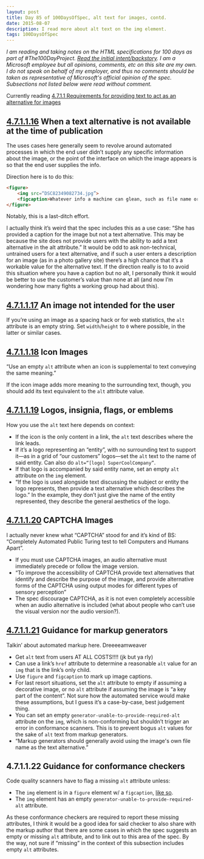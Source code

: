 ```yaml
---
layout: post
title: Day 85 of 100DaysOfSpec, alt text for images, contd.
date: 2015-08-07
description: I read more about alt text on the img element.
tags: 100DaysOfSpec
---
```


*I am reading and taking notes on the HTML specifications for 100 days as part of #The100DayProject. [Read the initial intent/backstory](http://melanie-richards.com/blog/100-day-project). I am a Microsoft employee but all opinions, comments, etc on this site are my own. I do not speak on behalf of my employer, and thus no comments should be taken as representative of Microsoft's official opinion of the spec. Subsections not listed below were read without comment.*

Currently reading [4.7.1.1 Requirements for providing text to act as an alternative for images](http://www.w3.org/TR/html5/embedded-content-0.html#alt)

## [4.7.1.1.16](http://www.w3.org/TR/html5/embedded-content-0.html#when-a-text-alternative-is-not-available-at-the-time-of-publication) When a text alternative is not available at the time of publication

The uses cases here generally seem to revolve around automated processes in which the end user didn’t supply any specific information about the image, or the point of the interface on which the image appears is so that the end user supplies the info.

Direction here is to do this:

```HTML
<figure>
	<img src=“DSC82349082734.jpg”>
	<figcaption>Whatever info a machine can glean, such as file name or timestamp attached to the image file.</figcaption>
</figure>
```

Notably, this is a last-ditch effort.

I actually think it’s weird that the spec includes this as a use case: “She has provided a caption for the image but not a text alternative. This may be because the site does not provide users with the ability to add a text alternative in the alt attribute.” It would be odd to ask non-technical, untrained users for a text alternative, and if such a user enters a description for an image (as in a photo gallery site) there’s a high chance that it’s a workable value for the alternative text. If the direction really is to to avoid this situation where you have a caption but no alt, I personally think it would be better to use the customer’s value than none at all (and now I’m wondering how many fights a working group had about this).

## [4.7.1.1.17](http://www.w3.org/TR/html5/embedded-content-0.html#an-image-not-intended-for-the-user) An image not intended for the user

If you’re using an image as a spacing hack or for web statistics, the `alt` attribute is an empty string. Set `width`/`height` to `0` where possible, in the latter or similar cases.

## [4.7.1.1.18](http://www.w3.org/TR/html5/embedded-content-0.html#icon-images) Icon Images

“Use an empty `alt` attribute when an icon is supplemental to text conveying the same meaning.”

If the icon image adds more meaning to the surrounding text, though, you should add its text equivalent to the `alt` attribute value.

## [4.7.1.1.19](http://www.w3.org/TR/html5/embedded-content-0.html#logos,-insignia,-flags,-or-emblems) Logos, insignia, flags, or emblems

How you use the `alt` text here depends on context:
* If the icon is the only content in a link, the `alt` text describes where the link leads.
* If it’s a logo representing an “entity”, with no surrounding text to support it—as in a grid of “our customers” logos—set the `alt` text to the name of said entity. Can also do `alt=“[logo] SuperCoolCompany”`.
* If that logo is accompanied by said entity name, set an empty `alt` attribute on the `img` element.
* “If the logo is used alongside text discussing the subject or entity the logo represents, then provide a text alternative which describes the logo.” In the example, they don’t just give the name of the entity represented, they describe the general aesthetics of the logo.

## [4.7.1.1.20](http://www.w3.org/TR/html5/embedded-content-0.html#captcha-images) CAPTCHA Images

I actually never knew what “CAPTCHA” stood for and it’s kind of BS: “Completely Automated Public Turing test to tell Computers and Humans Apart”.

* If you must use CAPTCHA images, an audio alternative must immediately precede or follow the image version.
* “To improve the accessibility of CAPTCHA provide text alternatives that identify and describe the purpose of the image, and provide alternative forms of the CAPTCHA using output modes for different types of sensory perception”
* The spec discourage CAPTCHA, as it is not even completely accessible when an audio alternative is included (what about people who can’t use the visual version nor the audio version?).

## [4.7.1.1.21](http://www.w3.org/TR/html5/embedded-content-0.html#guidance-for-markup-generators) Guidance for markup generators

Talkin’ about automated markup here. Dreeeeamweaver

* Get `alt` text from users AT ALL COSTS!!!! (jk but ya rly)
* Can use a link’s `href` attribute to determine a reasonable `alt` value for an `img` that is the link’s only child.
* Use `figure` and `figcaption` to mark up image captions.
* For last resort situations, set the `alt` attribute to empty if assuming a decorative image, or no `alt` attribute if assuming the image is “a key part of the content”. Not sure how the automated service would make these assumptions, but I guess it’s a case-by-case, best judgement thing.
* You can set an empty `generator-unable-to-provide-required-alt` attribute on the `img`, which is non-conforming but shouldn’t trigger an error in conformance scanners. This is to prevent bogus `alt` values for the sake of `alt` text from markup generators.
* “Markup generators should generally avoid using the image's own file name as the text alternative.”

## 4.7.1.1.22 Guidance for conformance checkers

Code quality scanners have to flag a missing `alt` attribute unless:

* The `img` element is in a `figure` element w/ a `figcaption`, [like so](http://www.w3.org/TR/html5/embedded-content-0.html#figcaption-as-alt-condition).
* The `img` element has an empty `generator-unable-to-provide-required-alt` attribute.

As these conformance checkers are required to report these missing attributes, I think it would be a good idea for said checker to also share with the markup author that there are some cases in which the spec suggests an empty or missing `alt` attribute, and to link out to this area of the spec. By the way, not sure if “missing” in the context of this subsection includes empty `alt` attributes.